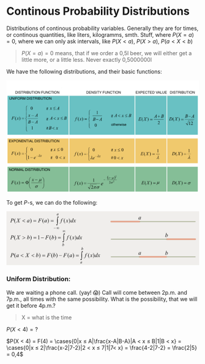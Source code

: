 # Continous Probability Distributions

Distributions of continous probability variables. Generally they are for times, or continous quantities, like liters, kilogramms, smth. Stuff, where $P(X=a) = 0$, where we can only ask intervals, like $P(X < a)$, $P(X > a)$, $P(a < X < b)$

> $P(X=a) = 0$ means, that if we order a 0,5l beer, we will either get a little more, or a little less. Never exactly 0,5000000l

We have the following distributions, and their basic functions:

![Continous Probability Distribution 1](https://github.com/ernestdolog/probability-theory/blob/main/assets/continous_probability_distribution_1.png)

To get $P$-s, we can do the following:

![Continous Probability Distribution 2](https://github.com/ernestdolog/probability-theory/blob/main/assets/continous_probability_distribution_2.png)

### Uniform Distribution:

We are waiting a phone call. (yay! 😱) Call will come between 2p.m. and 7p.m., all times with the same possibility. What is the possibility, that we will get it before 4p.m.?

> X = what is the time

$P(X < 4) = ?$

$P(X < 4) = F(4) = \cases{0|x ≤ A|\frac{x-A|B-A}|A < x ≤ B|1|B < x} = \cases{0|x ≤ 2|\frac{x-2|7-2}|2 < x ≤ 7|1|7< x} = \frac{4-2|7-2} = \frac{2|5} = 0,4$
